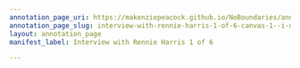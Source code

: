 ```yaml
---
annotation_page_uri: https://makenziepeacock.github.io/NoBoundaries/annotations/interview-with-rennie-harris-1-of-6-canvas-1--i-don-t-know-what-it-is--i-don-t-have-a-wheat-allergy.json
annotation_page_slug: interview-with-rennie-harris-1-of-6-canvas-1--i-don-t-know-what-it-is--i-don-t-have-a-wheat-allergy
layout: annotation_page
manifest_label: Interview with Rennie Harris 1 of 6

---
```

